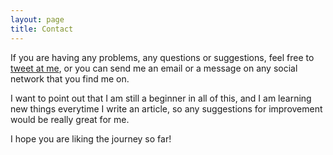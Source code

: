```yaml
---
layout: page
title: Contact
---
```


If you are having any problems, any questions or suggestions, feel free to [tweet at me](https://twitter.com/intent/tweet?text=%40m_amarnah), or you can send me an email or a message on any social network that you find me on.

I want to point out that I am still a beginner in all of this, and I am learning new things everytime I write an article, so any suggestions for improvement would be really great for me. 

I hope you are liking the journey so far! 
